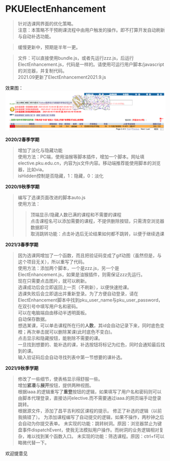 # PKUElectEnhancement  
> 针对选课网界面的优化策略。  
> 注意：本策略不干预刷课流程中由用户触发的操作。即不打算开发自动刷新与自动补选功能。  
  
> 缓慢更新中，预期是半年一更。  

> 文件：可以直接使用bundle.js，或者先运行zzz.js，后运行ElectEnhancement.js，代码是一样的。请使用可运行用户脚本/javascript的浏览器，并复制代码。  
> 2021.09更新了ElectEnhancement2021.9.js  

效果图：
![effect.png](effect.png)
  
**2020/2春季学期**  
> 增加了淡化与隐藏功能  
> 使用方法：PC端，使用油猴等脚本插件，增加一个脚本。网址填elective.pku.edu.cn，内容为js文件内容。移动端推荐能使用脚本的浏览器，比如via。  
> isHidden控制是否隐藏，1：隐藏，0：淡化  
  
**2020/9秋季学期**  
> 编写了选课页面改进的脚本auto.js  
> 使用方法：  
>> 顶端显示/隐藏人数已满的课程和不需要的课程  
>> 点击课程名可以添加需要的课程，不提供删除按钮，只需清空浏览器数据即可  
>> 取消跳转功能：点击补选后无论结果如何都不跳转，以便于继续选课  
  
**2021/3春季学期**
> 因为选课网增加了一个函数，而且把验证码变成了gif动图（虽然但是，与这个项目无关），所以重写了代码。  
> 使用方法：添加两个脚本，一个是zzz.js，另一个是ElectEnhancement.js，如果是油猴插件，则需保证zzz先运行。  
> 现在只需要点击图片，就可以刷新。  
> 选课成功后会立即返回上一页（不刷新），以便快速抢课。  
> 选课失败后会立即退出并重新登录。为了方便自动登录，请在ElectEnhancement脚本中找到pku_user_name与pku_user_password，在双引号中填写用户名和密码。  
> 可以在电脑端自由移动半透明面板。  
> 自动保存数据。  
> 想选某课，可以单击课程所在行的**人数**，其id会自动记录下来，同时底色变橙；再次单击就可以删除某课(此时底色不变白)。  
> 点击显示和隐藏按钮，能剔除不需要的课。  
> 一旦找到想要的、能补选的课，补选按钮将标记为红色，同时会通知最后找到的课。              
> 输入验证码后会自动寻找列表中第一节想要的课补选。        
  
**2021/9秋季学期**  
> 修改了一些细节，使表格显示得舒服一些。  
> 增加**紧凑**与**展开**按钮，提供两种视图。  
> 根据iaaa.的逻辑重写了**重登**按钮的逻辑，如果填写了用户名和密码则可以由脚本代理登录，直接访问elective.而不需要通过iaaa.的网页端手动登录跳转。  
> 根据源文件，添加了昌平吉利校区课程的提示。
> 修正了补选的逻辑（以前我搞错了）。
> 为添加课程编写了自动提交的逻辑，如果不操作，两秒钟之后会自动为你提交表单。
> 未实现的功能：跳转树洞。原因：浏览器禁止为键盘事件dispatchEvent，使我无法模拟用户操作。而树洞的业务逻辑相对复杂，难以找到某个函数入口。
> 未实现的功能：筛选课程。原因：ctrl+f可以略微代替一下。

欢迎提意见  
